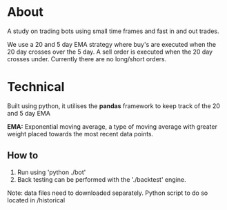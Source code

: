 # About

A study on trading bots using small time frames and fast in and out trades.
 
We use a 20 and 5 day EMA strategy where buy's are executed when the 20 day crosses over the 5 day. A sell order is executed when the 20 day crosses under. Currently there are no long/short orders.


# Technical

 Built using python, it utilises the **pandas** framework to keep track of the 20 and 5 day EMA

**EMA:** Exponential moving average, a type of moving average with greater weight placed towards the most recent data points.

## How to

1. Run using 'python ./bot'
2. Back testing can be performed with the './backtest' engine. 

Note: data files need to downloaded separately. Python script to do so located in /historical
